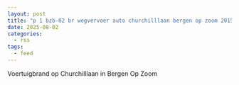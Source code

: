 ```yaml
---
layout: post
title: "p 1 bzb-02 br wegvervoer auto churchilllaan bergen op zoom 201531"
date: 2025-08-02
categories: 
  - rss
tags: 
  - feed
---
```


Voertuigbrand op Churchilllaan in Bergen Op Zoom
